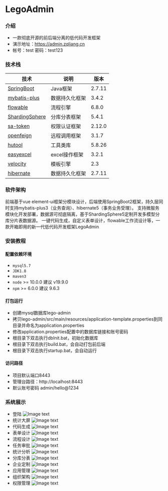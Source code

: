 # LegoAdmin

### 介绍

* 一款彻底开源的前后端分离的低代码开发框架
* 演示地址：https://admin.zqliang.cn
* 帐号：test 密码：test123

### 技术栈
| 技术                                                          | 说明        | 版本     |
|-------------------------------------------------------------|-----------|--------|
| [SpringBoot](https://spring.io/projects/spring-boot)        | Java框架    | 2.7.11 |
| [mybatis-plus](https://mybatis.plus)                        | 数据持久化框架   | 3.4.2  |
| [flowable](https://www.flowable.com)                        | 流程引擎      | 6.8.0  |
| [ShardingSphere](https://shardingsphere.apache.org)         | 分库分表框架    | 5.4.1  |
| [sa-token](https://sa-token.cc)                             | 权限认证框架    | 2.12.0 |
| [openfeign](https://cloud.spring.io/spring-cloud-openfeign) | 远程调用框架    | 3.1.7  |
| [hutool](https://hutool.mydoc.io)                           | 工具类库      | 5.8.26 |
| [easyexcel](https://easyexcel.opensource.alibaba.com)       | excel操作框架 | 3.2.1  |
| [velocity](https://velocity-technology.com)                 | 模板引擎      | 2.3    |
| [hibernate](https://hibernate.org)                          | 数据持久化框架   | 2.7.11 |

### 软件架构

前端基于vue element-ui框架分模块设计，后端使用SpringBoot2框架，持久层同时支持mybatis-plus3（业务查询）、hibernate5（事务业务受理）。
支持微服务模块化开发部署，数据源可彻底隔离，基于ShardingSphere5定制开发多模型分库分片表数据源。
一键代码生成，自定义表单设计，flowable工作流设计等，一款开箱即用的新一代低代码开发框架LegoAdmin

### 安装教程

#### 配置依赖环境

- `mysql5.7`
- `JDK1.8`
- `maven3`
- `node` >= 10.0.0 建议 v19.9.0
- `npm` >= 6.0.0 建议 9.6.3

#### 打包运行

* 创建mysql数据库lego-admin
* 拷贝lego-admin/src/main/resources/application-template.properties到同目录并命名为application.properties
* 修改application.properties配置中的数据库链接和账号密码
* 根目录下双击执行dbInit.bat，初始化数据库
* 根目录下双击执行build.bat，会自动打包前后端
* 根目录下双击执行startup.bat，会自动运行

#### 访问路径

* 项目默认端口8443
* 管理台路径：http://localhost:8443
* 默认账号密码 admin/hello@1234

### 系统展示

* 登陆
  ![Image text](https://gitee.com/zqliang_01/show-image/raw/master/lego-admin/2%E7%99%BB%E5%BD%95.png)
* 统计大屏
  ![Image text](https://gitee.com/zqliang_01/show-image/raw/master/lego-admin/1%E9%A6%96%E9%A1%B5.png)
* 代码生成
  ![Image text](https://gitee.com/zqliang_01/show-image/raw/master/lego-admin/7%E4%BB%A3%E7%A0%81%E7%94%9F%E6%88%90.png)
* 表单设计
  ![Image text](https://gitee.com/zqliang_01/show-image/raw/master/lego-admin/8%E8%A1%A8%E5%8D%95%E8%AE%BE%E8%AE%A1.png)
* 流程设计
  ![Image text](https://gitee.com/zqliang_01/show-image/raw/master/lego-admin/10%E6%B5%81%E7%A8%8B%E8%AE%BE%E8%AE%A1.png)
* 任务审批
  ![Image text](https://gitee.com/zqliang_01/show-image/raw/master/lego-admin/11%E4%BB%BB%E5%8A%A1%E5%AE%A1%E6%89%B9.png)
* 统计分析
  ![Image text](https://gitee.com/zqliang_01/show-image/raw/master/lego-admin/12%E7%BB%9F%E8%AE%A1%E5%88%86%E6%9E%90.png)
* 分库分表
  ![Image text](https://gitee.com/zqliang_01/show-image/raw/master/lego-admin/9%E5%88%86%E5%BA%93%E5%88%86%E8%A1%A8.png)
* 企业定制
  ![Image text](https://gitee.com/zqliang_01/show-image/raw/master/lego-admin/3%E4%BC%81%E4%B8%9A%E5%AE%9A%E5%88%B6.png)
* 应用管理
  ![Image text](https://gitee.com/zqliang_01/show-image/raw/master/lego-admin/4%E5%BA%94%E7%94%A8%E7%AE%A1%E7%90%86.png)
* 组织架构
  ![Image text](https://gitee.com/zqliang_01/show-image/raw/master/lego-admin/5%E7%BB%84%E7%BB%87%E6%9E%B6%E6%9E%84.png)
* 权限管理
  ![Image text](https://gitee.com/zqliang_01/show-image/raw/master/lego-admin/6%E6%9D%83%E9%99%90%E7%AE%A1%E7%90%86.png)


